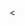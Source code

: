 <!DOCTYPE html>
<html lang="en">
<head>
    <meta charset="UTF-8">
    <meta name="viewport" content="width=device-width, initial-scale=1.0">
    <title>Design</title>
    <style>
    <!DOCTYPE html>
<html lang="en">
<head>
    <meta charset="UTF-8">
    <meta name="viewport" content="width=device-width, initial-scale=1.0">
    <title>Welcome to Our Biogas Initiative</title>
    <style>
        /* Style for full-screen background and welcome text */
        
        }
        
        .welcome-container {
            background: url('/IMG_2415.jpeg') no-repeat center center fixed;
            background-size: cover;
            width: 100%;
            height: 100%;
            display: flex;
            align-items: center;
            justify-content: center;
            text-align: center;
        }

        .welcome-note {
            background: url('/IMG_2415.jpeg');
            background-repeat:no-repeat;
            background-size:cover;
            text-shadow: 2px 2px 4px black;
            background-color: 2px 2px 4px black;
            padding: 20px;
            border-radius: 8px;
            max-width: 80%;
            color: #fff;
            margin-left: 100px
        }
            #sidebar ul {
            list-style-type: none;
            padding: 0;
        }

        #sidebar ul li {
            padding: 15px;
        }

        #sidebar ul li button {
            width: 100%;
            background-color: white;
            color: black;
            border: none;
            padding: 10px;
            cursor: pointer;
            border-radius: 5px;
            transition: background-color 0.3s;
        }
             #menu-button {
       background-color: white;
       color: #4CAF50;
       border: none;
       padding: 10px;
       cursor: pointer;
       border-radius: 5px;
     }

        #sidebar ul li button:hover {
            background-color: #f0f0f0; /* Hover effect */
      }


        #search-bar {
            padding: 8px;
            border: 1px solid #ccc;
            border-radius: 4px;
        }

        #sidebar {
            position: fixed;
            top: 0;
            left: -250px;
            width: 250px;
            height: 100%;
            background-color: #388E3C; /* Slightly darker green */
            box-shadow: 2px 0 5px rgba(0, 0, 0, 0.5);
            transition: left 0.3s ease;
            z-index: 10;
        }

        #sidebar ul {
            list-style-type: none;
            padding: 0;
        }

        #sidebar ul li {
            padding: 15px;
        }

        #sidebar ul li button {
            width: 100%;
            background-color: white;
            color: black;
            border: none;
            padding: 10px;
            cursor: pointer;
            border-radius: 5px;
            transition: background-color 0.3s;
        }

        #sidebar ul li button:hover {
            background-color: #f0f0f0; /* Hover effect */
        }

        .logo {
            height: 50px;
            width: 50px;
            margin-left: 20px;
            border-radius: 50%;
        }

    </style>

<style>
        body {
            margin: 0;
            font-family: Arial, sans-serif;
            background:#66ffff;
        }

        header {
            background-color: #00ff00;
            padding: 10p.x;
            color: black;
            display: flex;
            justify-content: space-between;
            align-items: center;
            height:100px;
        }

  <script>
        const menuButton = document.getElementById('menu-button');
        const sidebar = document.getElementById('sidebar');
        const searchBar = document.getElementById('search-bar');

        menuButton.addEventListener('click', () => {
            if (sidebar.style.left === '0px') {
                sidebar.style.left = '-250px';
            } else {
                sidebar.style.left = '0px';
            }
        });

        function navigate(page) {
            window.location.href = page;
        }

        searchBar.addEventListener('keypress', (event) => {
            if (event.key === 'Enter') {
                alert('Search for: ' + searchBar.value);
                // Here you can implement actual search logic
                searchBar.value = ''; // Clear the search bar after search
            }
        });
    </script>  <script>
        const menuButton = document.getElementById('menu-button');
        const sidebar = document.getElementById('sidebar');
        const searchBar = document.getElementById('search-bar');

        menuButton.addEventListener('click', () => {
            if (sidebar.style.left === '0px') {
                sidebar.style.left = '-250px';
            } else {
                sidebar.style.left = '0px';
            }
        });

        function navigate(page) {
            window.location.href = page;
        }

        searchBar.addEventListener('keypress', (event) => {
            if (event.key === 'Enter') {
                alert('Search for: ' + searchBar.value);
                // Here you can implement actual search logic
                searchBar.value = ''; // Clear the search bar after search
            }
        });
    </script>
                .logo {
          position: left;
          border-radius: 20px;
          
          height: 50px;
          width: 50px;
          margin-left:50px;
                }
         .image{
           margin-top:100px;
           height:500px;
           width:650px;
           margin-left: 270px;
         }
         
           
    </style>
</head>
<body>
    <header>
        <button id="menu-button">Menu</button>
        <img src="/IMG_2105.jpeg"alt="logo"class="logo">
        <input type="text" id="search-bar" placeholder="Search...">
       
    </header>
      <nav id="sidebar">
        <ul>
          <<div class="bubble"></div>><button onclick="navigate('index.html')">Home</button></li>
            <li><button onclick="navigate('steps.html')">Steps</button></li>
            <li><button onclick="navigate('guidelines.html')">Guidelines</button></li>
            <li><button onclick="navigate('safety.html')">Safety Measures</button></li>
        </ul>
    </nav>
     <div class="welcome-container">
   <div class="welcome-note">
     <h1>Welcome to Our Biogas Initiative!</h1>
     <p>Join us in conserving the environment by harnessing the power of biogas. Through sustainable energy solutions, we can reduce waste, lower carbon emissions, and create a greener future for all.</p>
   </div>
    <div class="information">
      <img class="image"src="/IMG_2107.jpeg" >
      <style>
     .card {
      background-color: darkgreen; /* Set to dark green */
      color: white; /* White text for contrast */
      border-radius: 8px;
      padding: 20px;
      margin: 70px;
      width: 250px;
      box-shadow: 0 2px 10px rgba(0, 0, 0, 0.2);
      
     }
        .card h3 {
            margin-top: 0;
        }
        .container {
            display: flex;
            flex-direction: column;
            align-items: center;
        }
        .row {
            display: flex;
            justify-content: center;
            width: 100%;
        }
    </style>
    
</head>
<body>

    <div class="container">
        <div class="row">
            <div class="card">
                <h3>Understanding Biogas</h3>
                <p>Biogas is a renewable energy source produced through the anaerobic digestion of organic matter. It primarily consists of methane and carbon dioxide and can be used for heating, electricity, or as vehicle fuel.</p>
            </div>

            <div class="card">
                <h3>Benefits of Biogas</h3>
                <p>Reduces greenhouse gas emissions, converts waste into energy, provides a sustainable alternative to fossil fuels, improves soil health through digestate use.</p>
            </div>
        </div>

        <div class="row">
            <div class="card">
                <h3>Biogas Plant Process</h3>
                <p>Biogas plants use anaerobic digestion to break down organic materials (like food waste, manure, and agricultural residues) in an oxygen-free environment, producing biogas and digestate.</p>
            </div>

            <div class="card">
                <h3>Applications of Biogas</h3>
                <p>Power generation (electricity and heat), transportation fuel (biomethane), cooking and heating in homes, fertilizer for agriculture.</p>
            </div>
        </div>
    </div>

</body>
    </div>
    <script>
        const menuButton = document.getElementById('menu-button');
        const sidebar = document.getElementById('sidebar');
        const searchBar = document.getElementById('search-bar');

        menuButton.addEventListener('click', () => {
            if (sidebar.style.left === '0px') {
                sidebar.style.left = '-250px';
            } else {
                sidebar.style.left = '0px';
            }
        });

        function navigate(page) {
            window.location.href = page;
        }

        searchBar.addEventListener('keypress', (event) => {
            if (event.key === 'Enter') {
                alert('Search for: ' + searchBar.value);
                // Here you can implement actual search logic
                searchBar.value = ''; // Clear the search bar after search
            }
        });
  

 
    </script>
      <footer class="footer">
    <p>&copy; 2024 Joseph Njuguna. All rights reserved.</p>
  </footer>
    <style>
    .content {
    min-height: calc(100vh - 50px); /* Adjust the height based on footer height */
    padding: 20px;
}

.footer {
    height: 50px; /* Fixed height for the footer */
    background-color: #00ff00;
    color: white;
    text-align: center;
    line-height: 50px; /* Center text vertically */
    position: fixed;
    bottom: 0;
    width: 100%;
}

@media (max-width: 600px) {
    .footer {
        height: 60px; /* Adjust footer height for smaller screens */
        line-height: 60px;
    }
</style>

  <<style>
    <!--Tab to edit-->

